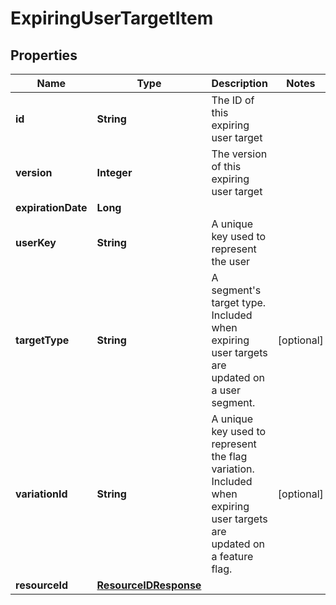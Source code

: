 

# ExpiringUserTargetItem


## Properties

| Name | Type | Description | Notes |
|------------ | ------------- | ------------- | -------------|
|**id** | **String** | The ID of this expiring user target |  |
|**version** | **Integer** | The version of this expiring user target |  |
|**expirationDate** | **Long** |  |  |
|**userKey** | **String** | A unique key used to represent the user |  |
|**targetType** | **String** | A segment&#39;s target type. Included when expiring user targets are updated on a user segment. |  [optional] |
|**variationId** | **String** | A unique key used to represent the flag variation. Included when expiring user targets are updated on a feature flag. |  [optional] |
|**resourceId** | [**ResourceIDResponse**](ResourceIDResponse.md) |  |  |



